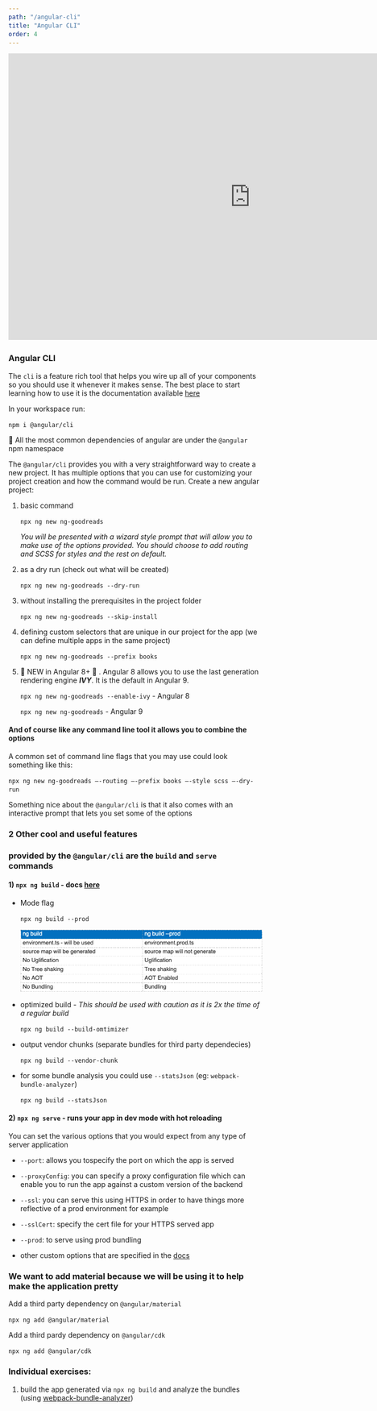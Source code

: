```yaml
---
path: "/angular-cli"
title: "Angular CLI"
order: 4
---
```


<iframe src="https://docs.google.com/presentation/d/1tq-M1JVgnzPaMWe2gz2Za6ikyiugM7JJeULxeE87MR0/embed?start=false&loop=false&delayms=30000" frameborder="0" width="960" height="569" allowfullscreen="true" mozallowfullscreen="true" webkitallowfullscreen="true"></iframe>

### Angular CLI


The `cli` is a feature rich tool that helps you wire up all of your components so you should use it whenever it makes
sense. The best place to start learning how to use it is the documentation available [here](https://angular.io/cli)


In your workspace run:

`npm i @angular/cli`

🍕 All the most common dependencies of angular are under the `@angular` npm namespace

The `@angular/cli` provides you with a very straightforward way to create a new project. It has multiple options that 
you can use for customizing your project creation and how the command would be run.
Create a new angular project:

1) basic command

    `npx ng new ng-goodreads`

    *_You will be presented with a wizard style prompt that will allow you to make use of the options provided. You should choose
    to add routing and SCSS for styles and the rest on default._*

2) as a dry run (check out what will be created)

    `npx ng new ng-goodreads --dry-run`

3) without installing the prerequisites in the project folder

    `npx ng new ng-goodreads --skip-install`

4) defining custom selectors that are unique in our project for the app (we can define multiple apps in the same project)

    `npx ng new ng-goodreads --prefix books`

5) 💫 NEW in Angular 8+ 💫 . Angular 8 allows you to use the last generation rendering engine **_IVY_**. It is the default in Angular 9.

    `npx ng new ng-goodreads --enable-ivy` - Angular 8

    `npx ng new ng-goodreads` - Angular 9


#### And of course like any command line tool it allows you to combine the options

A common set of command line flags that you may use could look something like this:

`npx ng new ng-goodreads —-routing —-prefix books —-style scss —-dry-run`

Something nice about the `@angular/cli` is that it also comes with an interactive prompt that lets you set 
some of the options

### 2 Other cool and useful features
### provided by the `@angular/cli` are the `build` and `serve` commands

#### 1) `npx ng build` - docs [here](https://angular.io/cli/build)

- Mode flag

    `npx ng build --prod`

    ![dev_v_prod](./images/dev_v_prod.png)

- optimized build - _This should be used with caution as it is 2x the time of a regular build_

    `npx ng build --build-omtimizer`

- output vendor chunks (separate bundles for third party dependecies)

    `npx ng build --vendor-chunk`

- for some bundle analysis you could use `--statsJson` (eg: `webpack-bundle-analyzer`)

    `npx ng build --statsJson`


#### 2) `npx ng serve` - runs your app in dev mode with hot reloading

You can set the various options that you would expect from any type of server application

- `--port`: allows you tospecify the port on which the app is served

- `--proxyConfig`: you can specify a proxy configuration file which can enable you to run the app against 
a custom version of the backend

- `--ssl`: you can serve this using HTTPS in order to have things more reflective of a prod environment for example

- `--sslCert`: specify the cert file for your HTTPS served app

- `--prod`: to serve using prod bundling

- other custom options that are specified in the [docs](https://angular.io/cli/serve)


### We want to add material because we will be using it to help make the application pretty

Add a third party dependency on `@angular/material`

`npx ng add @angular/material`

Add a third pardy dependency on `@angular/cdk`

`npx ng add @angular/cdk`


### Individual exercises:

1) build the app generated via `npx ng build` and analyze the bundles (using [webpack-bundle-analyzer](https://github.com/webpack-contrib/webpack-bundle-analyzer))
